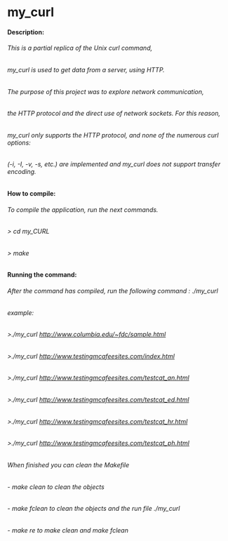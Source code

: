 # my_curl

#### Description:

###### This is a partial replica of the Unix curl command, 
###### my_curl is used to get data from a server, using HTTP.

###### The purpose of this project was to explore network communication, 
###### the HTTP protocol and the direct use of network sockets. For this reason, 
###### my_curl only supports the HTTP protocol, and none of the numerous curl options: 
###### (-i, -I, -v, -s, etc.) are implemented and my_curl does not support transfer encoding.

#### How to compile:

###### To compile the application, run the next commands.
###### > cd my_CURL
###### > make

#### Running the command:

###### After the command has compiled, run the following command : ./my_curl <URL>

###### example:

###### >./my_curl http://www.columbia.edu/~fdc/sample.html
###### >./my_curl http://www.testingmcafeesites.com/index.html
###### >./my_curl http://www.testingmcafeesites.com/testcat_an.html
###### >./my_curl http://www.testingmcafeesites.com/testcat_ed.html
###### >./my_curl http://www.testingmcafeesites.com/testcat_hr.html
###### >./my_curl http://www.testingmcafeesites.com/testcat_ph.html

###### When finished you can clean the Makefile
###### - make clean to clean the objects
###### - make fclean to clean the objects and the run file ./my_curl
###### - make re to make clean and make fclean
